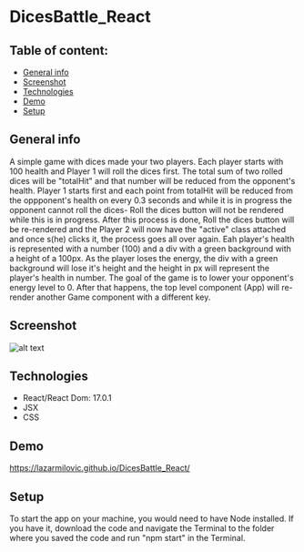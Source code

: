 # DicesBattle_React

## Table of content: 
* [General info](#general_info)
* [Screenshot](#screenshot)
* [Technologies](#technologies)
* [Demo](#demo)
* [Setup](#setup)

## General info
A simple game with dices made your two players. Each player starts with 100 health and Player 1 will roll the dices first. The total sum of two rolled dices will be "totalHit" and that number will be reduced from the opponent's health. Player 1 starts first and each point from totalHit will be reduced from the oppponent's health on every 0.3 seconds and while it is in progress the opponent cannot roll the dices- Roll the dices button will not be rendered while this is in progress. After this process is done, Roll the dices button will be re-rendered and the Player 2 will now have the "active" class attached and once s(he) clicks it, the process goes all over again. 
Eah player's health is represented with a number (100) and a div with a green background with a height of a 100px. As the player loses the energy, the div with a green background will lose it's height and the height in px will represent the player's health in number. 
The goal of the game is to lower your opponent's energy level to 0. After that happens, the top level component (App) will re-render another Game component with a different key. 

## Screenshot
![alt text](https://github.com/lazarmilovic/DicesBattle_React/blob/master/image.jpg?raw=true)


## Technologies 
* React/React Dom: 17.0.1
* JSX
* CSS

## Demo 

https://lazarmilovic.github.io/DicesBattle_React/

## Setup

To start the app on your machine, you would need to have Node installed. If you have it, download the code and navigate the Terminal to the folder where you saved the code and run "npm start" in the Terminal.
